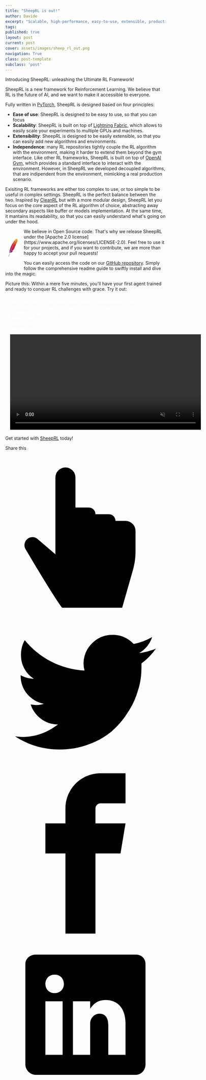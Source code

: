 ```yaml
---
title: "SheepRL is out!"
author: Davide
excerpt: "Scalable, high-performance, easy-to-use, extensible, production-oriented Reinforcement Learning framework."
tags:
published: true
layout: post
current: post
cover: assets/images/sheep_rl_out.png
navigation: True
class: post-template
subclass: 'post'
---
```


Introducing SheepRL: unleashing the Ultimate RL Framework!

SheepRL is a new framework for Reinforcement Learning. We believe that RL is the future of AI, and we want to make it accessible to everyone.

Fully written in [PyTorch](https://pytorch.org/), SheepRL is designed based on four principles:
  * **Ease of use**: SheepRL is designed to be easy to use, so that you can focus 
  * **Scalability**: SheepRL is built on top of [Lightning Fabric](https://lightning.ai/), which allows to easily scale your experiments to multiple GPUs and machines.
  * **Extensibility**: SheepRL is designed to be easily extensible, so that you can easily add new algorithms and environments.
  * **Independence**: many RL repositories tightly couple the RL algorithm with the environment, making it harder to extend them beyond the gym interface. Like other RL frameworks, SheepRL is built on top of [OpenAI Gym](https://gym.openai.com/), which provides a standard interface to interact with the environment. However, in SheepRL we developed decoupled algorithms, that are indipendent from the environment, mimicking a real production scenario.

Exisiting RL frameworks are either too complex to use, or too simple to be useful in complex settings. SheepRL is the perfect balance between the two. Inspired by [CleanRL]() but with a more modular design, SheepRL let you focus on the core aspect of the RL algorithm of choice, abstracting away secondary aspects like buffer or models implementation. At the same time, it mantains its readability, so that you can easily understand what's going on under the hood.


<img style="float: left; margin: 10px; width: 2em; height: 100px; object-fit: contain; margin-right: 20px;" src="/assets/images/apache.png">
We believe in Open Source code. That's why we release SheepRL under the [Apache 2.0 license](https://www.apache.org/licenses/LICENSE-2.0). Feel free to use it for your projects, and if you want to contribute, we are more than happy to accept your pull requests!

You can easily access the code on our [GitHub repository](https://github.com/Eclectic-Sheep/sheeprl). Simply follow the comprehensive readme guide to swiftly install and dive into the magic.

Picture this: Within a mere five minutes, you'll have your first agent trained and ready to conquer RL challenges with grace. Try it out:

<div class="two-columns-container code-flex" style="gap: 15px; margin:15px">
	<div>
		<div class="code-block" style="opacity: 1">
			<code class="language-bash with-new-line" data-lang="bash" style="opacity: 1; color: #f8f8f2; height: 250px">
git clone https://github.com/Eclectic-Sheep/sheeprl.git
cd sheeprl
poetry run pip install torch>=2.0
poetry install
sheeprl ppo
			</code>
		</div>
	</div>
<div class="video-container shadow">
	<video autoplay loop muted style="margin: 0; width:600px">
		<source src="/assets/videos/terminal_record.mp4" type="video/mp4">
	</video>
</div>
</div>

Get started with [SheepRL](https://github.com/Eclectic-Sheep/sheeprl) today!

<div class="floating-header-share" style="align-self: flex-start;padding-left: 0;">
	<div class="floating-header-share-label">
		Share this 
		<svg xmlns="http://www.w3.org/2000/svg" viewBox="0 0 24 24"><path d="M7.5 15.5V4a1.5 1.5 0 1 1 3 0v4.5h2a1 1 0 0 1 1 1h2a1 1 0 0 1 1 1H18a1.5 1.5 0 0 1 1.5 1.5v3.099c0 .929-.13 1.854-.385 2.748L17.5 23.5h-9c-1.5-2-5.417-8.673-5.417-8.673a1.2 1.2 0 0 1 1.76-1.605L7.5 15.5zm6-6v2m-3-3.5v3.5m6-1v2"></path></svg>
	</div>
	<a class="floating-header-share-tw" href="https://twitter.com/share?text=SheepRL+is+out%21&amp;url=https://eclectic-sheep.github.io/2023/05/17/welcome.html" onclick="window.open(this.href, 'share-twitter', 'width=550,height=235');return false;">
		<svg xmlns="http://www.w3.org/2000/svg" viewBox="0 0 32 32"><path d="M30.063 7.313c-.813 1.125-1.75 2.125-2.875 2.938v.75c0 1.563-.188 3.125-.688 4.625a15.088 15.088 0 0 1-2.063 4.438c-.875 1.438-2 2.688-3.25 3.813a15.015 15.015 0 0 1-4.625 2.563c-1.813.688-3.75 1-5.75 1-3.25 0-6.188-.875-8.875-2.625.438.063.875.125 1.375.125 2.688 0 5.063-.875 7.188-2.5-1.25 0-2.375-.375-3.375-1.125s-1.688-1.688-2.063-2.875c.438.063.813.125 1.125.125.5 0 1-.063 1.5-.25-1.313-.25-2.438-.938-3.313-1.938a5.673 5.673 0 0 1-1.313-3.688v-.063c.813.438 1.688.688 2.625.688a5.228 5.228 0 0 1-1.875-2c-.5-.875-.688-1.813-.688-2.75 0-1.063.25-2.063.75-2.938 1.438 1.75 3.188 3.188 5.25 4.25s4.313 1.688 6.688 1.813a5.579 5.579 0 0 1 1.5-5.438c1.125-1.125 2.5-1.688 4.125-1.688s3.063.625 4.188 1.813a11.48 11.48 0 0 0 3.688-1.375c-.438 1.375-1.313 2.438-2.563 3.188 1.125-.125 2.188-.438 3.313-.875z"></path></svg>
	</a>
	<a class="floating-header-share-fb" href="https://www.facebook.com/sharer/sharer.php?u=https://eclectic-sheep.github.io/2023/05/17/welcome.html" onclick="window.open(this.href, 'share-facebook','width=580,height=296');return false;">
		<svg xmlns="http://www.w3.org/2000/svg" viewBox="0 0 32 32"><path d="M19 6h5V0h-5c-3.86 0-7 3.14-7 7v3H8v6h4v16h6V16h5l1-6h-6V7c0-.542.458-1 1-1z"></path></svg>
	</a>
	<a class="floating-header-share-ln" href="https://www.linkedin.com/sharing/share-offsite/?url=https://eclectic-sheep.github.io/2023/05/17/welcome.html" onclick="window.open(this.href, 'share-linkedin', 'width=550,height=335'); return false;">
		<!--?xml version="1.0" encoding="utf-8"?-->
		<!-- Generator: Adobe Illustrator 16.2.1, SVG Export Plug-In . SVG Version: 6.00 Build 0)  -->
		<svg version="1.1" id="Layer_1" xmlns="http://www.w3.org/2000/svg" xmlns:xlink="http://www.w3.org/1999/xlink" x="0px" y="0px" width="512px" height="512px" viewBox="0 0 512 512" style="enable-background:new 0 0 512 512;" xml:space="preserve"><g><path d="M417.2,64H96.8C79.3,64,64,76.6,64,93.9v321.1c0,17.4,15.3,32.9,32.8,32.9h320.3c17.6,0,30.8-15.6,30.8-32.9V93.9
		C448,76.6,434.7,64,417.2,64z M183,384h-55V213h55V384z M157.4,187H157c-17.6,0-29-13.1-29-29.5c0-16.7,11.7-29.5,29.7-29.5
		c18,0,29,12.7,29.4,29.5C187.1,173.9,175.7,187,157.4,187z M384,384h-55v-93.5c0-22.4-8-37.7-27.9-37.7
		c-15.2,0-24.2,10.3-28.2,20.3c-1.5,3.6-1.9,8.5-1.9,13.5V384h-55V213h55v23.8c8-11.4,20.5-27.8,49.6-27.8
		c36.1,0,63.4,23.8,63.4,75.1V384z"></path></g></svg>
	</a>
</div>